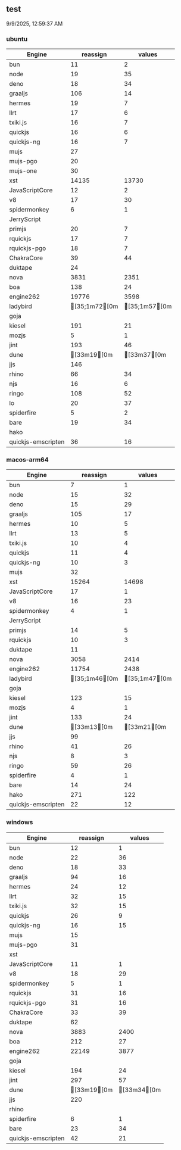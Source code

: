 
## test
9/9/2025, 12:59:37 AM

### ubuntu
| Engine | reassign | values |
| --- | --- | --- |
| bun | 11 | 2 |
| node | 19 | 35 |
| deno | 18 | 34 |
| graaljs | 106 | 14 |
| hermes | 19 | 7 |
| llrt | 17 | 6 |
| txiki.js | 16 | 7 |
| quickjs | 16 | 6 |
| quickjs-ng | 16 | 7 |
| mujs | 27 |  |
| mujs-pgo | 20 |  |
| mujs-one | 30 |  |
| xst | 14135 | 13730 |
| JavaScriptCore | 12 | 2 |
| v8 | 17 | 30 |
| spidermonkey | 6 | 1 |
| JerryScript |  |  |
| primjs | 20 | 7 |
| rquickjs | 17 | 7 |
| rquickjs-pgo | 18 | 7 |
| ChakraCore | 39 | 44 |
| duktape | 24 |  |
| nova | 3831 | 2351 |
| boa | 138 | 24 |
| engine262 | 19776 | 3598 |
| ladybird | [35;1m72[0m | [35;1m57[0m |
| goja |  |  |
| kiesel | 191 | 21 |
| mozjs | 5 | 1 |
| jint | 193 | 46 |
| dune | [33m19[0m | [33m37[0m |
| jjs | 146 |  |
| rhino | 66 | 34 |
| njs | 16 | 6 |
| ringo | 108 | 52 |
| lo | 20 | 37 |
| spiderfire | 5 | 2 |
| bare | 19 | 34 |
| hako |  |  |
| quickjs-emscripten | 36 | 16 |
### macos-arm64
| Engine | reassign | values |
| --- | --- | --- |
| bun | 7 | 1 |
| node | 15 | 32 |
| deno | 15 | 29 |
| graaljs | 105 | 17 |
| hermes | 10 | 5 |
| llrt | 13 | 5 |
| txiki.js | 10 | 4 |
| quickjs | 11 | 4 |
| quickjs-ng | 10 | 3 |
| mujs | 32 |  |
| xst | 15264 | 14698 |
| JavaScriptCore | 17 | 1 |
| v8 | 16 | 23 |
| spidermonkey | 4 | 1 |
| JerryScript |  |  |
| primjs | 14 | 5 |
| rquickjs | 10 | 3 |
| duktape | 11 |  |
| nova | 3058 | 2414 |
| engine262 | 11754 | 2438 |
| ladybird | [35;1m46[0m | [35;1m47[0m |
| goja |  |  |
| kiesel | 123 | 15 |
| mozjs | 4 | 1 |
| jint | 133 | 24 |
| dune | [33m13[0m | [33m21[0m |
| jjs | 99 |  |
| rhino | 41 | 26 |
| njs | 8 | 3 |
| ringo | 59 | 26 |
| spiderfire | 4 | 1 |
| bare | 14 | 24 |
| hako | 271 | 122 |
| quickjs-emscripten | 22 | 12 |
### windows
| Engine | reassign | values |
| --- | --- | --- |
| bun | 12 | 1 |
| node | 22 | 36 |
| deno | 18 | 33 |
| graaljs | 94 | 16 |
| hermes | 24 | 12 |
| llrt | 32 | 15 |
| txiki.js | 32 | 15 |
| quickjs | 26 | 9 |
| quickjs-ng | 16 | 15 |
| mujs | 15 |  |
| mujs-pgo | 31 |  |
| xst |  |  |
| JavaScriptCore | 11 | 1 |
| v8 | 18 | 29 |
| spidermonkey | 5 | 1 |
| rquickjs | 31 | 16 |
| rquickjs-pgo | 31 | 16 |
| ChakraCore | 33 | 39 |
| duktape | 62 |  |
| nova | 3883 | 2400 |
| boa | 212 | 27 |
| engine262 | 22149 | 3877 |
| goja |  |  |
| kiesel | 194 | 24 |
| jint | 297 | 57 |
| dune | [33m19[0m | [33m34[0m |
| jjs | 220 |  |
| rhino |  |  |
| spiderfire | 6 | 1 |
| bare | 23 | 34 |
| quickjs-emscripten | 42 | 21 |
